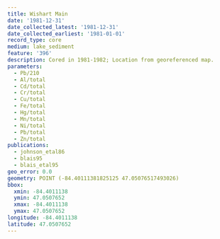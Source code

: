 ```yaml
---
title: Wishart Main
date: '1981-12-31'
date_collected_latest: '1981-12-31'
date_collected_earliest: '1981-01-01'
record_type: core
medium: lake_sediment
feature: '396'
description: Cored in 1981-1982; Location from georeferenced map.
parameters:
  - Pb/210
  - Al/total
  - Cd/total
  - Cr/total
  - Cu/total
  - Fe/total
  - Hg/total
  - Mn/total
  - Ni/total
  - Pb/total
  - Zn/total
publications:
  - johnson_etal86
  - blais95
  - blais_etal95
geo_error: 0.0
geometry: POINT (-84.40111381825125 47.05076517493026)
bbox:
  xmin: -84.4011138
  ymin: 47.0507652
  xmax: -84.4011138
  ymax: 47.0507652
longitude: -84.4011138
latitude: 47.0507652
---
```

